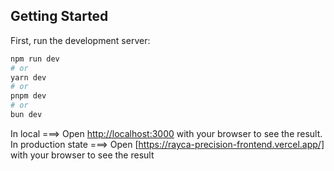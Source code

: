 ## Getting Started

First, run the development server:

```bash
npm run dev
# or
yarn dev
# or
pnpm dev
# or
bun dev
```

In local ===> Open [http://localhost:3000](http://localhost:3000) with your browser to see the result.
In production state ===> Open [https://rayca-precision-frontend.vercel.app/] with your browser to see the result
